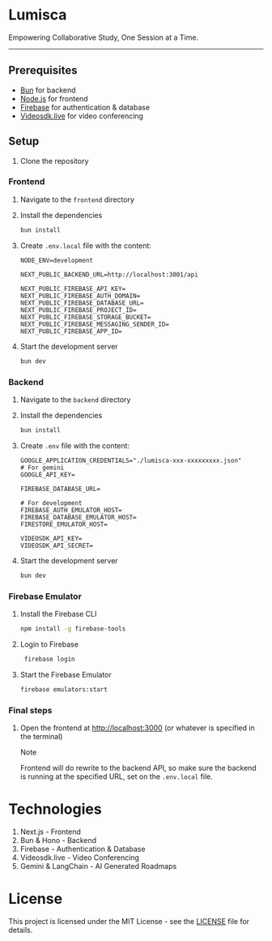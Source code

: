 # Lumisca

Empowering Collaborative Study, One Session at a Time.

---

## Prerequisites

- [Bun](https://bun.sh) for backend
- [Node.js](https://nodejs.org) for frontend
- [Firebase](https://firebase.google.com) for authentication & database
- [Videosdk.live](https://videosdk.live) for video conferencing

## Setup

1. Clone the repository

### Frontend

1. Navigate to the `frontend` directory
2. Install the dependencies
   ```bash
   bun install
   ```
3. Create `.env.local` file with the content:

   ```env
   NODE_ENV=development

   NEXT_PUBLIC_BACKEND_URL=http://localhost:3001/api

   NEXT_PUBLIC_FIREBASE_API_KEY=
   NEXT_PUBLIC_FIREBASE_AUTH_DOMAIN=
   NEXT_PUBLIC_FIREBASE_DATABASE_URL=
   NEXT_PUBLIC_FIREBASE_PROJECT_ID=
   NEXT_PUBLIC_FIREBASE_STORAGE_BUCKET=
   NEXT_PUBLIC_FIREBASE_MESSAGING_SENDER_ID=
   NEXT_PUBLIC_FIREBASE_APP_ID=
   ```

4. Start the development server
   ```bash
   bun dev
   ```

### Backend

1. Navigate to the `backend` directory
2. Install the dependencies
   ```bash
   bun install
   ```
3. Create `.env` file with the content:

   ```env
   GOOGLE_APPLICATION_CREDENTIALS="./lumisca-xxx-xxxxxxxxx.json"
   # For gemini
   GOOGLE_API_KEY=

   FIREBASE_DATABASE_URL=

   # For development
   FIREBASE_AUTH_EMULATOR_HOST=
   FIREBASE_DATABASE_EMULATOR_HOST=
   FIRESTORE_EMULATOR_HOST=

   VIDEOSDK_API_KEY=
   VIDEOSDK_API_SECRET=
   ```

4. Start the development server
   ```bash
   bun dev
   ```

### Firebase Emulator

1. Install the Firebase CLI
   ```bash
   npm install -g firebase-tools
   ```
2. Login to Firebase

   ```bash
    firebase login
   ```

3. Start the Firebase Emulator
   ```bash
   firebase emulators:start
   ```

### Final steps

1. Open the frontend at [http://localhost:3000](http://localhost:3000) (or whatever is specified in the terminal)

   > [!NOTE]  
   > Frontend will do rewrite to the backend API, so make sure the backend is running at the specified URL, set on the `.env.local` file.

# Technologies

1. Next.js - Frontend
2. Bun & Hono - Backend
3. Firebase - Authentication & Database
4. Videosdk.live - Video Conferencing
5. Gemini & LangChain - AI Generated Roadmaps

# License

This project is licensed under the MIT License - see the [LICENSE](LICENSE) file for details.
